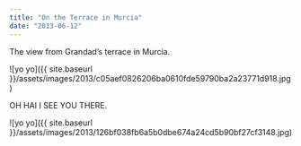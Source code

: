 ```yaml
---
title: "On the Terrace in Murcia"
date: "2013-06-12"
---
```


The view from Grandad’s terrace in Murcia.

![yo yo]({{ site.baseurl }}/assets/images/2013/c05aef0826206ba0610fde59790ba2a23771d918.jpg)

OH HAI I SEE YOU THERE.

![yo yo]({{ site.baseurl }}/assets/images/2013/126bf038fb6a5b0dbe674a24cd5b90bf27cf3148.jpg)
